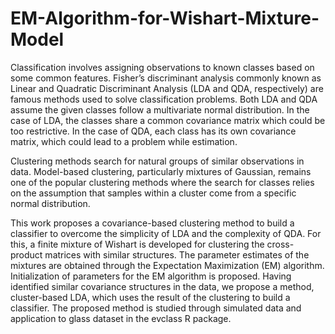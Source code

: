 # EM-Algorithm-for-Wishart-Mixture-Model
Classification involves assigning observations to known classes based on some common features. Fisher’s discriminant analysis commonly known as Linear and Quadratic Discriminant Analysis (LDA and QDA, respectively) are famous methods used to solve classification problems. Both LDA and QDA assume the given classes follow a multivariate normal distribution. In the case of LDA, the classes share a common covariance matrix which could be too restrictive. In the case of QDA, each class has its own covariance matrix, which could lead to a problem while estimation.

Clustering methods search for natural groups of similar observations in data. Model-based clustering, particularly mixtures of Gaussian, remains one of the popular clustering methods where the search for classes relies on the assumption that samples within a cluster come from a specific normal distribution. 

This work proposes a covariance-based clustering method to build a classifier to overcome the simplicity of LDA and the complexity of QDA. For this, a finite mixture of Wishart is developed for clustering the cross-product matrices with similar structures. The parameter estimates of the mixtures are obtained through the Expectation Maximization (EM) algorithm. Initialization of parameters for the EM algorithm is proposed. Having identified similar covariance structures in the data, we propose a method, cluster-based LDA, which uses the result of the clustering to build a classifier. The proposed method is studied through simulated data and application to glass dataset in the evclass R package.
